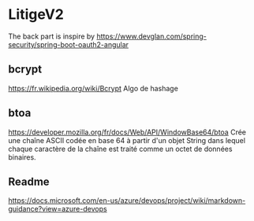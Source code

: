 # LitigeV2

The back part is inspire by <https://www.devglan.com/spring-security/spring-boot-oauth2-angular> 


## bcrypt ##
<https://fr.wikipedia.org/wiki/Bcrypt> 
Algo de hashage

## btoa ##
<https://developer.mozilla.org/fr/docs/Web/API/WindowBase64/btoa>
Crée une chaîne ASCII codée en base 64 à partir d'un objet String dans lequel chaque caractère de la chaîne est traité comme un octet de données binaires.

## Readme ##
https://docs.microsoft.com/en-us/azure/devops/project/wiki/markdown-guidance?view=azure-devops